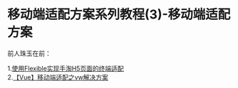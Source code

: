 # 移动端适配方案系列教程(3)-移动端适配方案

前人珠玉在前：

1.[使用Flexible实现手淘H5页面的终端适配](https://github.com/amfe/article/issues/17)  
2.[【Vue】移动端适配之vw解决方案](https://roubin.me/vue-vw-layout/)

